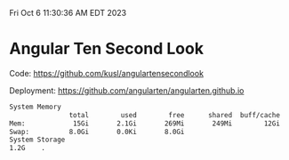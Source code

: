 Fri Oct  6 11:30:36 AM EDT 2023

# Angular Ten Second Look

Code: https://github.com/kusl/angulartensecondlook

Deployment: https://github.com/angularten/angularten.github.io

```bash
System Memory
               total        used        free      shared  buff/cache   available
Mem:            15Gi       2.1Gi       269Mi       249Mi        12Gi        12Gi
Swap:          8.0Gi       0.0Ki       8.0Gi
System Storage
1.2G	.
```
